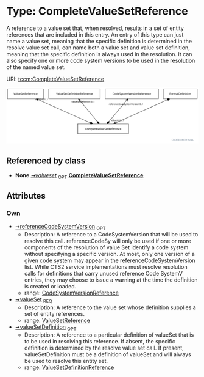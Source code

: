 
# Type: CompleteValueSetReference


A reference to a value set that, when resolved, results in a set of entity references that are included in this
entry. An entry of this type can just name a value set, meaning that the specific definition is determined in the
resolve value set call, can name both a value set and value set definition, meaning that the specific definition
is always used in the resolution. It can also specify one or more code system versions to be used in the
resolution of the named value set.

URI: [tccm:CompleteValueSetReference](https://hotecosystem.org/tccm/CompleteValueSetReference)


![img](images/CompleteValueSetReference.svg)

## Referenced by class

 *  **None** *[➞valueset](formalDefinition__complete_value_set.md)*  <sub>OPT</sub>  **[CompleteValueSetReference](CompleteValueSetReference.md)**

## Attributes


### Own

 * [➞referenceCodeSystemVersion](completeValueSetReference__referenceCodeSystemVersion.md)  <sub>OPT</sub>
    * Description: A reference to a CodeSystemVersion that will be used to resolve this call. referenceCodeSy will only be used
if one or more components of the resolution of value Set identify a code system without specifying a specific
version. At most, only one version of a given code system may appear in the referenceCodeSystemVersion list.
While CTS2 service implementations must resolve resolution calls for definitions that carry unused reference
Code SystemV entries, they may choose to issue a warning at the time the definition is created or loaded.
    * range: [CodeSystemVersionReference](CodeSystemVersionReference.md)
 * [➞valueSet](completeValueSetReference__valueSet.md)  <sub>REQ</sub>
    * Description: A reference to the value set whose definition supplies a set of entity references.
    * range: [ValueSetReference](ValueSetReference.md)
 * [➞valueSetDefinition](completeValueSetReference__valueSetDefinition.md)  <sub>OPT</sub>
    * Description: A reference to a particular definition of valueSet that is to be used in resolving this reference. If absent,
the specific definition is determined by the resolve value set call. If present, valueSetDefinition must be
a definition of valueSet and will always be used to resolve this entity set.
    * range: [ValueSetDefinitionReference](ValueSetDefinitionReference.md)

